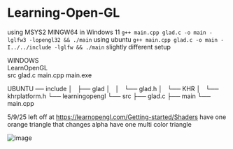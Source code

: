 # Learning-Open-GL

using MSYS2 MINGW64 in Windows 11 `g++ main.cpp glad.c -o main -lglfw3 -lopengl32 && ./main`
using ubuntu `g++ main.cpp glad.c -o main -I../../include -lglfw && ./main` 
slightly different setup

WINDOWS          
LearnOpenGL                
  src
    glad.c
    main.cpp
    main.exe

UBUNTU
── include
│   ├── glad
│   │   └── glad.h
│   └── KHR
│       └── khrplatform.h
└── learningopengl
    └── src
        ├── glad.c
        ├── main
        └── main.cpp


5/9/25
left off at https://learnopengl.com/Getting-started/Shaders
have one orange triangle that changes alpha 
have one multi color triangle


![image](https://github.com/user-attachments/assets/3124bac2-1074-4252-bc88-97273ffc63d4)
